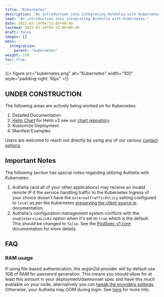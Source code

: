```yaml
---
title: "Kubernetes"
description: "An introduction into integrating Authelia with Kubernetes."
lead: "An introduction into integrating Authelia with Kubernetes."
date: 2022-03-19T04:53:05+00:00
lastmod: 2022-03-19T04:53:05+00:00
draft: false
images: []
menu:
  integration:
    parent: "kubernetes"
weight: 310
toc: true
---
```


{{< figure src="kubernetes.png" alt="Kubernetes" width="100" style="padding-right: 10px" >}}

## UNDER CONSTRUCTION

The following areas are actively being worked on for Kubernetes:

1. Detailed Documentation
2. [Helm Chart](https://github.com/authelia/chartrepo) for Helm v3 see our [chart repository](https://charts.authelia.com)
3. Kustomize Deployment
4. Manifest Examples

Users are welcome to reach out directly by using any of our various [contact options](../../information/contact.md).

## Important Notes

The following section has special notes regarding utilizing Authelia with Kubernetes.

1. Authelia (and all of your other applications) may receive an invalid remote IP if the service handling traffic to
   the Kubernetes Ingress of your choice doesn't have the `externalTrafficPolicy` setting configured to `local` as per
   the Kubernetes [preserving the client source ip] documentation.
2. Authelia's configuration management system conflicts with the `enableServiceLinks` option when it's set to `true`
   which is the default. This should be changed to `false`. See the
   [PodSpec v1 core](https://kubernetes.io/docs/reference/generated/kubernetes-api/v1.24/#podspec-v1-core) documentation
   for more details.

## FAQ

### RAM usage

If using file-based authentication, the argon2id provider will by default use 1GB of RAM for password generation. This
means you should allow for at least this amount in your deployment/daemonset spec and have this much available on your
node, alternatively you can
[tweak the providers settings](https://www.authelia.com/docs/configuration/authentication/file.html#memory). Otherwise,
your Authelia may OOM during login. See [here](https://github.com/authelia/authelia/issues/1234#issuecomment-663910799)
for more info.

[preserving the client source ip]: https://kubernetes.io/docs/tasks/access-application-cluster/create-external-load-balancer/#preserving-the-client-source-ip
